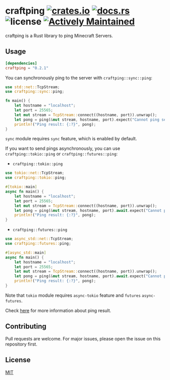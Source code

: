 # craftping [![crates.io](https://img.shields.io/crates/v/craftping.svg)](https://crates.io/crates/craftping) [![docs.rs](https://docs.rs/craftping/badge.svg)](https://docs.rs/craftping) ![license](https://img.shields.io/github/license/kiwiyou/craftping.svg) [![Actively Maintained](https://img.shields.io/badge/Maintenance%20Level-Actively%20Maintained-green.svg)](https://github.com/kiwiyou/craftping)

craftping is a Rust library to ping Minecraft Servers.

## Usage

```toml
[dependencies]
craftping = "0.2.1"
```

You can synchronously ping to the server with `craftping::sync::ping`:

```rust
use std::net::TcpStream;
use craftping::sync::ping;

fn main() {
    let hostname = "localhost";
    let port = 25565;
    let mut stream = TcpStream::connect((hostname, port)).unwrap();
    let pong = ping(&mut stream, hostname, port).expect("Cannot ping server");
    println!("Ping result: {:?}", pong);
}
```

`sync` module requires `sync` feature, which is enabled by default.

If you want to send pings asynchronously, you can use `craftping::tokio::ping` or `craftping::futures::ping`:

- `craftping::tokio::ping`

```rust
use tokio::net::TcpStream;
use craftping::tokio::ping;

#[tokio::main]
async fn main() {
    let hostname = "localhost";
    let port = 25565;
    let mut stream = TcpStream::connect((hostname, port)).unwrap();
    let pong = ping(&mut stream, hostname, port).await.expect("Cannot ping server");
    println!("Ping result: {:?}", pong);
}
```

- `craftping::futures::ping`

```rust
use async_std::net::TcpStream;
use craftping::futures::ping;

#[async_std::main]
async fn main() {
    let hostname = "localhost";
    let port = 25565;
    let mut stream = TcpStream::connect((hostname, port)).unwrap();
    let pong = ping(&mut stream, hostname, port).await.expect("Cannot ping server");
    println!("Ping result: {:?}", pong);
}
```

Note that `tokio` module requires `async-tokio` feature and `futures` `async-futures`.

Check [here](https://wiki.vg/Server_List_Ping#Response) for more information about ping result.

## Contributing

Pull requests are welcome. For major issues, please open the issue on this repository first.

## License

[MIT](https://choosealicense.com/licenses/mit/)
